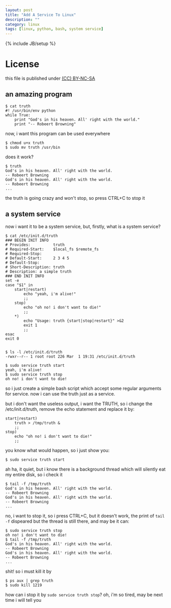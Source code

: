 ```yaml
---
layout: post
title: "Add A Service To Linux"
description: ""
category: linux
tags: [linux, python, bash, system service]
---
```

{% include JB/setup %}
# License
this file is published under [(CC) BY-NC-SA](http://creativecommons.org/licenses/by-nc-sa/3.0/)

## an amazing program 
    
    $ cat truth
    #! /usr/bin/env python
    while True:
        print "God's in his heaven. All' right with the world."
        print "-- Robeert Browning"

now, i want this program can be used everywhere

    $ chmod u+x truth
    $ sudo mv truth /usr/bin
    
does it work?

    $ truth
    God's in his heaven. All' right with the world.
    -- Robeert Browning
    God's in his heaven. All' right with the world.
    -- Robeert Browning
    ...

the truth is going crazy and won't stop, so press CTRL+C to stop it    
## a system service
now i want it to be a system service, but, firstly, what is a system service?

    $ cat /etc/init.d/truth
    ### BEGIN INIT INFO
    # Provides:          truth
    # Required-Start:    $local_fs $remote_fs
    # Required-Stop:
    # Default-Start:     2 3 4 5
    # Default-Stop:
    # Short-Description: truth
    # Description: a simple truth
    ### END INIT INFO
    set -e
    case "$1" in
        start|restart)
            echo "yeah, i'm alive!"
            ;;
        stop)
            echo "oh no! i don't want to die!"
            ;;
        *)
            echo "Usage: truth {start|stop|restart}" >&2
            exit 1
            ;;
    esac
    exit 0

    
    $ ls -l /etc/init.d/truth
    -rwxr--r-- 1 root root 226 Mar  1 19:31 /etc/init.d/truth

    $ sudo service truth start
    yeah, i'm alive!
    $ sudo service truth stop
    oh no! i don't want to die!

so i just create a simple bash script which accept some regular arguments for service. now i can use the truth just as a service.

but i don't want the useless output, i want the TRUTH, so i change the /etc/init.d/truth, remove the echo statement and replace it by:

    start|restart)
        truth > /tmp/truth &
        ;;
    stop)
        echo "oh no! i don't want to die!"
        ;;

you know what would happen, so i just show you:
    
    $ sudo service truth start

ah ha, it quiet, but i know there is a background thread which will silently eat my entire disk, so i check it

    $ tail -f /tmp/truth
    God's in his heaven. All' right with the world.
    -- Robeert Browning
    God's in his heaven. All' right with the world.
    -- Robeert Browning
    ...

no, i want to stop it, so i press CTRL+C, but it doesn't work, the print of `tail -f` dispeared but the thread is still there, and may be it can:

    $ sudo service truth stop
    oh no! i don't want to die!
    $ tail -f /tmp/truth
    God's in his heaven. All' right with the world.
    -- Robeert Browning
    God's in his heaven. All' right with the world.
    -- Robeert Browning
    ...

shit! so i must kill it by 

    $ ps aux | grep truth
    $ sudo kill 1219

how can i stop it by `sudo service truth stop`? oh, i'm so tired, may be next time i will tell you
    
